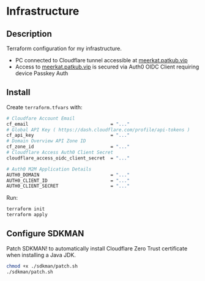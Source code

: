 # Infrastructure

## Description

Terraform configuration for my infrastructure.

- PC connected to Cloudflare tunnel accessible at [meerkat.patkub.vip](https://meerkat.patkub.vip/)
- Access to [meerkat.patkub.vip](https://meerkat.patkub.vip/) is secured via Auth0 OIDC Client requiring device Passkey Auth

## Install

Create `terraform.tfvars` with:

```bash
# Cloudfare Account Email
cf_email                              = "..."
# Global API Key ( https://dash.cloudflare.com/profile/api-tokens )
cf_api_key                            = "..."
# Domain Overview API Zone ID
cf_zone_id                            = "..."
# Cloudflare Access Auth0 Client Secret
cloudflare_access_oidc_client_secret  = "..."

# Auth0 M2M Application Details
AUTH0_DOMAIN                          = "..."
AUTH0_CLIENT_ID                       = "..."
AUTH0_CLIENT_SECRET                   = "..."
```

Run:

```bash
terraform init
terraform apply
```

## Configure SDKMAN

Patch SDKMAN! to automatically install Cloudflare Zero Trust certificate when installing a Java JDK.

```bash
chmod +x ./sdkman/patch.sh
./sdkman/patch.sh
```
